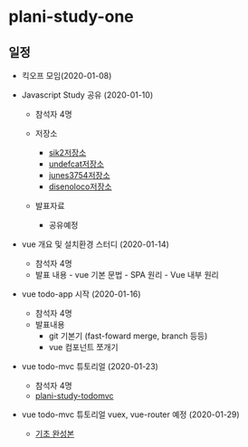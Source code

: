 # plani-study-one

## 일정

- 킥오프 모임(2020-01-08)

- Javascript Study 공유 (2020-01-10)
  - 참석자 4명
  - 저장소
    - [sik2저장소](https://github.com/devpang20/vue-sik2)
    - [undefcat저장소](https://github.com/undefcat/plani-vue)
    - [junes3754저장소](https://github.com/junes3754/vue_study)
    - [disenoloco저장소](https://github.com/disenoloco/vue-plani)
     
  - 발표자료
    - 공유예정

- vue 개요 및 설치환경 스터디 (2020-01-14)
	- 참석자 4명
	- 발표 내용
    		- vue 기본 문법
    		- SPA 원리
    		- Vue 내부 원리
    
- vue todo-app 시작 (2020-01-16)
	- 참석자 4명
	- 발표내용
		- git 기본기 (fast-foward merge, branch 등등) 
		- vue 컴포넌트 쪼개기

- vue todo-mvc 튜토리얼 (2020-01-23)
	- 참석자 4명
	- [plani-study-todomvc](https://github.com/undefcat/plani-study-todomvc)
	
- vue todo-mvc 튜토리얼 vuex, vue-router 예정 (2020-01-29)
	- [기초 완성본](https://github.com/devpang20/vue-sik2)
